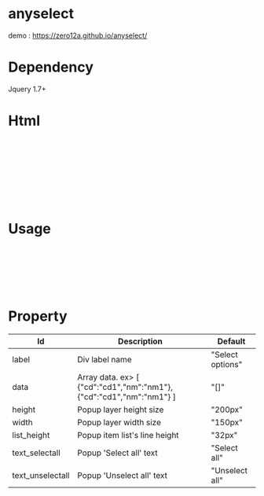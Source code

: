 # anyselect

demo : https://zero12a.github.io/anyselect/

# Dependency
Jquery 1.7+

# Html
<pre>
<code>
<!--jquery-->
<script src="https://code.jquery.com/jquery-3.5.1.min.js" charset="UTF-8"></script>

<!--anyslect library-->
<link href="anyselect.min.css" rel="stylesheet">
<script src="anyselect.min.js" charset="UTF-8"></script>
</code>
</pre>

# Usage
<pre>
<code>
<div id="anyselectDiv"></div>

<script>
var config = {
    label: 'Select options3'
    ,text_selectall : 'Select all.' 
    ,text_unselectall : 'Unselect all'
    ,data: [
        {cd:"cd1", nm:"nm1"}
        ,{cd:"cd2", nm:"nm2"}
        ,{cd:"cd3", nm:"nm3"}
        ,{cd:"cd4", nm:"nm4"}
        ,{cd:"cd5", nm:"nm5"}
    ]
};

var objAnyselect = new anyselect($("#anyselectDiv"),config);
</script>
</code>
</pre>

# Property
| Id | Description | Default |
| --- | --- |--- |
| label | Div label name | "Select options" |
| data | Array data. ex> [ {"cd":"cd1","nm":"nm1"}, {"cd":"cd1","nm":"nm1"} ] | "[]"  |
| height | Popup layer height size | "200px" |
| width | Popup layer width size | "150px" |
| list_height | Popup item list's line height | "32px" |
| text_selectall | Popup 'Select all' text | "Select all" |
| text_unselectall | Popup 'Unselect all' text  | "Unselect all" |
